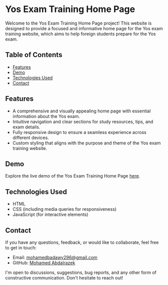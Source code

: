 # Yos Exam Training Home Page

Welcome to the Yos Exam Training Home Page project! This website is designed to provide a focused and informative home page for the Yos exam training website, which aims to help foreign students prepare for the Yos exam.

## Table of Contents

- [Features](#features)
- [Demo](#demo)
- [Technologies Used](#technologies-used)
- [Contact](#contact)

## Features

- A comprehensive and visually appealing home page with essential information about the Yos exam.
- Intuitive navigation and clear sections for study resources, tips, and exam details.
- Fully responsive design to ensure a seamless experience across different devices.
- Custom styling that aligns with the purpose and theme of the Yos exam training website.

## Demo

Explore the live demo of the Yos Exam Training Home Page [here](https://mohamedabdalrazek.github.io/YOS-Project/).

## Technologies Used

- HTML
- CSS (including media queries for responsiveness)
- JavaScript (for interactive elements)

  
## Contact
If you have any questions, feedback, or would like to collaborate, feel free to get in touch:

- Email: [mohamedbadawy296@gmail.com](mailto:mohamedbadawy296@gmail.com)
- GitHub: [Mohamed Abdalrazek](https://github.com/mohamedAbdalrazek)

I'm open to discussions, suggestions, bug reports, and any other form of constructive communication. Don't hesitate to reach out!
